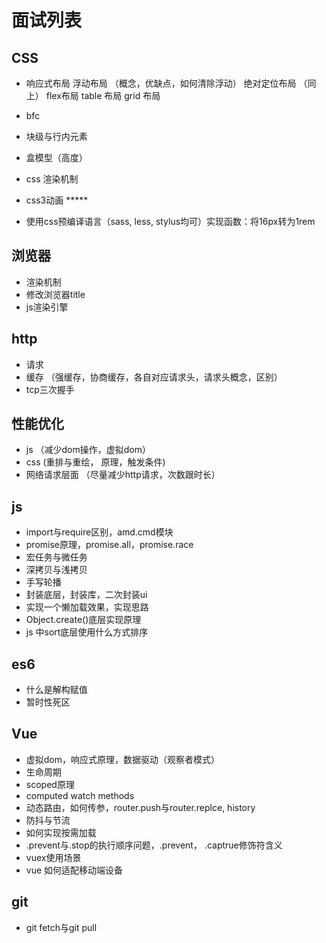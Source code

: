 # 面试列表
## CSS 
  - 响应式布局
    浮动布局   （概念，优缺点，如何清除浮动）
    绝对定位布局 （同上）
    flex布局
    table 布局
    grid 布局

  - bfc

  - 块级与行内元素

  - 盒模型（高度）

  - css 渲染机制

  - css3动画 *****

  - 使用css预编译语言（sass, less, stylus均可）实现函数：将16px转为1rem

## 浏览器
   - 渲染机制
   - 修改浏览器title
   - js渲染引擎

## http
   - 请求
   - 缓存 （强缓存，协商缓存，各自对应请求头，请求头概念，区别）
   - tcp三次握手

## 性能优化
   - js （减少dom操作，虚拟dom）
   - css (重排与重绘， 原理，触发条件)
   - 网络请求层面 （尽量减少http请求，次数跟时长）

## js
   - import与require区别，amd.cmd模块
   - promise原理，promise.all，promise.race
   - 宏任务与微任务
   - 深拷贝与浅拷贝
   - 手写轮播
   - 封装底层，封装库，二次封装ui
   - 实现一个懒加载效果，实现思路
   - Object.create()底层实现原理
   - js 中sort底层使用什么方式排序

## es6
   - 什么是解构赋值
   - 暂时性死区

## Vue 
   - 虚拟dom，响应式原理，数据驱动（观察者模式）
   - 生命周期
   - scoped原理
   - computed watch methods
   - 动态路由，如何传参，router.push与router.replce, history
   - 防抖与节流
   - 如何实现按需加载
   - .prevent与.stop的执行顺序问题，.prevent， .captrue修饰符含义
   - vuex使用场景
   - vue 如何适配移动端设备

## git 
   - git fetch与git pull
